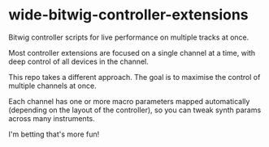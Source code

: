 # wide-bitwig-controller-extensions
Bitwig controller scripts for live performance on multiple tracks at once.

Most controller extensions are focused on a single channel at a time, 
with deep control of all devices in the channel.

This repo takes a different approach. The goal is to maximise the 
control of multiple channels at once.

Each channel has one or more macro parameters mapped automatically (depending 
on the layout of the controller), so you can tweak synth params across many 
instruments.

I'm betting that's more fun!
